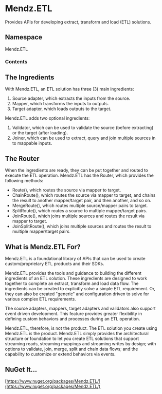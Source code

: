 # Mendz.ETL
Provides APIs for developing extract, transform and load (ETL) solutions.
## Namespace
Mendz.ETL
### Contents
## The Ingredients
With Mendz.ETL, an ETL solution has three (3) main ingredients:
1. Source adapter, which extracts the inputs from the source.
2. Mapper, which transforms the inputs to outputs.
3. Target adapter, which loads outputs to the target.

Mendz.ETL adds two optional ingredients:
1. Validator, which can be used to validate the source (before extracting) or the target (after loading).
2. Joiner, which can be used to extract, query and join multiple sources in to mappable inputs.
## The Router
When the ingredients are ready, they can be put together and routed to execute the ETL operation.
Mendz.ETL has the Router, which provides the following methods:
- Route(), which routes the source via mapper to target.
- ChainRoute(), which routes the source via mapper to target, and chains the result to another mapper/target pair, and then another, and so on.
- MergeRoute(), which routes multiple source/mapper pairs to target.
- SplitRoute(), which routes a source to multiple mapper/target pairs.
- JoinRoute(), which joins multiple sources and routes the result via mapper to target.
- JoinSplitRoute(), which joins multiple sources and routes the result to multiple mapper/target pairs.
## What is Mendz.ETL For?
Mendz.ETL is a foundational library of APIs that can be used to create custom/proprietary ETL products and their SDKs.

Mendz.ETL provides the tools and guidance to building the different ingredients of an ETL solution.
These ingredients are designed to work together to complete an extract, transform and load data flow.
The ingredients can be created to explicitly solve a simple ETL requirement. Or,
they can also be created "generic" and configuration driven to solve for various complex ETL requirements.

The source adapters, mappers, target adapters and validators also support event driven development.
This feature provides greater flexibility in defining custom behaviors and processes during an ETL operation.

Mendz.ETL, therefore, is not the product. The ETL solution you create using Mendz.ETL is the product.
Mendz.ETL simply provides the architectural structure or foundation to let you create ETL solutions
that support streaming reads, streaming mappings and streaming writes by design;
with options to validate, join, merge, split and chain data flows; and
the capability to customize or extend behaviors via events.
## NuGet It...
[https://www.nuget.org/packages/Mendz.ETL/](https://www.nuget.org/packages/Mendz.ETL/)
